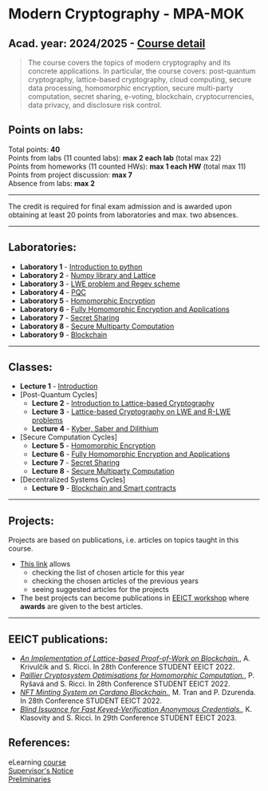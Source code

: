 # Modern Cryptography - MPA-MOK

## Acad. year: 2024/2025 - [Course detail](https://moodle.vut.cz/course/view.php?id=280353)

> The course covers the topics of modern cryptography and its concrete applications. In particular, the course covers: post-quantum cryptography, lattice-based cryptography, cloud computing, secure data processing, homomorphic encryption, secure multi-party computation, secret sharing, e-voting, blockchain, cryptocurrencies, data privacy, and disclosure risk control.

## Points on labs:

Total points: **40**  
Points from labs (11 counted labs): **max 2 each lab** (total max 22)  
Points from homeworks (11 counted HWs): **max 1 each HW** (total max 11)  
Points from project discussion: **max 7**  
Absence from labs: **max 2**  

---

The credit is required for final exam admission and is awarded upon obtaining at least 20 points from laboratories and max. two absences.

---

## Laboratories:
- **Laboratory 1** - [Introduction to python](labs/lab1/README.md)
- **Laboratory 2** - [Numpy library and Lattice](labs/lab2/README.md)
- **Laboratory 3** - [LWE problem and Regev scheme](labs/lab3/README.md)
- **Laboratory 4** - [PQC](labs/lab4/README.md)
- **Laboratory 5** - [Homomorphic Encryption](labs/lab5/README.md)
- **Laboratory 6** - [Fully Homomorphic Encryption and Applications](labs/lab6/README.md)
- **Laboratory 7** - [Secret Sharing](labs/lab7/README.md)
- **Laboratory 8** - [Secure Multiparty Computation](labs/lab8/README.md)
- **Laboratory 9** - [Blockchain](labs/lab9/README.md)
---

## Classes:
- **Lecture 1** - [Introduction](https://moodle.vut.cz/pluginfile.php/904335/mod_resource/content/1/1.pdf)
- [Post-Quantum Cycles]
  - **Lecture 2** - [Introduction to Lattice-based Cryptography](https://moodle.vut.cz/pluginfile.php/928437/mod_resource/content/1/2.pdf)
  - **Lecture 3** - [Lattice-based Cryptography on LWE and R-LWE problems](https://moodle.vut.cz/pluginfile.php/939696/mod_resource/content/2/3.pdf)
  - **Lecture 4** - [Kyber, Saber and Dilithium](https://moodle.vut.cz/pluginfile.php/943379/mod_resource/content/1/4.pdf)
- [Secure Computation Cycles]
  - **Lecture 5** - [Homomorphic Encryption](https://moodle.vut.cz/pluginfile.php/946244/mod_resource/content/1/5.pdf)
  - **Lecture 6** - [Fully Homomorphic Encryption and Applications](https://moodle.vut.cz/pluginfile.php/949073/mod_resource/content/1/6.pdf)
  - **Lecture 7** - [Secret Sharing](https://moodle.vut.cz/pluginfile.php/949400/mod_resource/content/1/7.pdf)
  - **Lecture 8** - [Secure Multiparty Computation](https://moodle.vut.cz/pluginfile.php/953946/mod_resource/content/1/8.pdf)
- [Decentralized Systems Cycles]
  - **Lecture 9** - [Blockchain and Smart contracts](https://moodle.vut.cz/pluginfile.php/955101/mod_resource/content/2/MOK_Course_BlockChain_SmartContract.pdf)
--- 

## Projects:
Projects are based on publications, i.e. articles on topics taught in this course. 

- [This link](https://docs.google.com/spreadsheets/d/1JRQOeThbTRtYnWh1kchQhLIuMA_5AiEmSWFbw3Ef6Ww/edit?usp=sharing) allows 
  - checking the list of chosen article for this year 
  - checking the chosen articles of the previous years
  - seeing suggested articles for the projects
- The best projects can become publications in [EEICT workshop](https://www.eeict.cz/) where **awards** are given to the best articles.

--- 

## EEICT publications:

- [*An Implementation of Lattice-based Proof-of-Work on Blockchain.*](2022_EEICT_Krivulcik.pdf),  A. Krivulčík and S. Ricci. In 28th Conference STUDENT EEICT 2022. 
- [*Paillier Cryptosystem Optimisations for Homomorphic Computation.*](2022_EEICT_Rysava.pdf), P. Ryšavá and S. Ricci. In 28th Conference STUDENT EEICT 2022.
- [*NFT Minting System on Cardano Blockchain.*](2022_EEICT_Tran.pdf), M. Tran and P. Dzurenda. In 28th Conference STUDENT EEICT 2022.
- [*Blind Issuance for Fast Keyed-Verification Anonymous Credentials.*](2023_EEICT_Klasovity.pdf), K. Klasovity and S. Ricci. In 29th Conference STUDENT EEICT 2023. 


## References:

eLearning [course](https://moodle.vut.cz/course/view.php?id=280353)  
[Supervisor's Notice](https://moodle.vut.cz/pluginfile.php/902623/mod_resource/content/1/FEKT-MPA-MOK-vyhlaska-garanta-24.pdf)  
[Preliminaries](https://moodle.vut.cz/pluginfile.php/901514/mod_resource/content/1/preliminaries.pdf)
